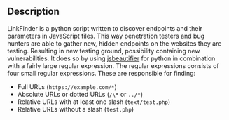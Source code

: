 ## Description
LinkFinder is a python script written to discover endpoints and their parameters in JavaScript files. This way penetration testers and bug hunters are able to gather new, hidden endpoints on the websites they are testing. Resulting in new testing ground, possibility containing new vulnerabilities. It does so by using [jsbeautifier](https://github.com/beautify-web/js-beautify) for python in combination with a fairly large regular expression. The regular expressions consists of four small regular expressions. These are responsible for finding:

- Full URLs (`https://example.com/*`)
- Absolute URLs or dotted URLs (`/\*` or `../*`)
- Relative URLs with at least one slash (`text/test.php`)
- Relative URLs without a slash (`test.php`)


